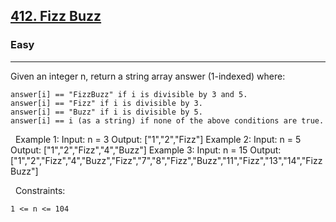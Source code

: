 <h2><a href="https://leetcode.com/problems/fizz-buzz/">412. Fizz Buzz</a></h2><h3>Easy</h3><hr>Given an integer n, return a string array answer (1-indexed) where:


	answer[i] == "FizzBuzz" if i is divisible by 3 and 5.
	answer[i] == "Fizz" if i is divisible by 3.
	answer[i] == "Buzz" if i is divisible by 5.
	answer[i] == i (as a string) if none of the above conditions are true.


 
Example 1:
Input: n = 3
Output: ["1","2","Fizz"]
Example 2:
Input: n = 5
Output: ["1","2","Fizz","4","Buzz"]
Example 3:
Input: n = 15
Output: ["1","2","Fizz","4","Buzz","Fizz","7","8","Fizz","Buzz","11","Fizz","13","14","FizzBuzz"]

 
Constraints:


	1 <= n <= 104


